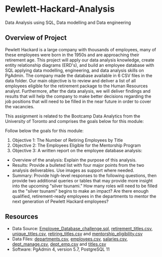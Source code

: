 # Pewlett-Hackard-Analysis
Data Analysis using SQL, Data modelling and Data engineering

## Overview of Project

Pewlett Hackard is a large company with thousands of employees, many of these employees were born in the 1950s and are approaching their retirement age. This project will apply our data analysis knowledge, create entity relationship diagrams (ERD's), and build an employee database with SQL applying data modelling, engineering, and data analysis skills on PgAdmin. The company made the database available in 6 CSV files in the data folder. Our main objective is to review and deliver a list of all employees eligible for the retirement package to the Human Resources analyst. Furthermore, after the data analysis, we will deliver findings and results that will help the company to make better decisions regarding the job positions that will need to be filled in the near future in order to cover the vacancies.

This assignment is related to the Bootcamp Data Analytics from the University of Toronto and comprises the goals below for this module: 

Follow below the goals for this module:

1) Objective 1: The Number of Retiring Employees by Title
2) Objective 2: The Employees Eligible for the Mentorship Program 
3) Objective 3: A written report on the employee database analysis:

  * Overview of the analysis: Explain the purpose of this analysis.
  * Results: Provide a bulleted list with four major points from the two analysis deliverables. Use images as support where needed.
  * Summary: Provide high-level responses to the following questions, then provide two additional queries or tables that may provide more insight into the upcoming "silver tsunami."
  How many roles will need to be filled as the "silver tsunami" begins to make an impact?
  Are there enough qualified, retirement-ready employees in the departments to mentor the next generation of Pewlett Hackard employees?  
  
  ## Resources

* Data Source: [Employee_Database_challenge.sql](https://github.com/DougUOT/Pewlett-Hackard-Analysis/blob/main/Employee_Database_challenge.sql), [retirement_titles.csv](https://github.com/DougUOT/Pewlett-Hackard-Analysis/blob/main/Analysis-Project-Folder/Pewlett-Hackard-Analysis-Folder/Data/retirement_titles.csv), [unique_titles.csv](https://github.com/DougUOT/Pewlett-Hackard-Analysis/blob/main/Analysis-Project-Folder/Pewlett-Hackard-Analysis-Folder/Data/unique_titles.csv), [retiring_titles.csv](https://github.com/DougUOT/Pewlett-Hackard-Analysis/blob/main/Analysis-Project-Folder/Pewlett-Hackard-Analysis-Folder/Data/retiring_titles.csv) and [mentorship_eligibility.csv](https://github.com/DougUOT/Pewlett-Hackard-Analysis/blob/main/Analysis-Project-Folder/Pewlett-Hackard-Analysis-Folder/Data/mentorship_eligibility.csv)
* Data Files: [departments.csv](https://github.com/DougUOT/Pewlett-Hackard-Analysis/blob/main/Analysis-Project-Folder/Pewlett-Hackard-Analysis-Folder/Data/departments.csv), [employees.csv](https://github.com/DougUOT/Pewlett-Hackard-Analysis/blob/main/Analysis-Project-Folder/Pewlett-Hackard-Analysis-Folder/Data/employees.csv), [salaries.csv](https://github.com/DougUOT/Pewlett-Hackard-Analysis/blob/main/Analysis-Project-Folder/Pewlett-Hackard-Analysis-Folder/Data/salaries.csv), [dept_manage.csv](https://github.com/DougUOT/Pewlett-Hackard-Analysis/blob/main/Analysis-Project-Folder/Pewlett-Hackard-Analysis-Folder/Data/dept_manage.csv), [dept_emp.csv](https://github.com/DougUOT/Pewlett-Hackard-Analysis/blob/main/Analysis-Project-Folder/Pewlett-Hackard-Analysis-Folder/Data/dept_emp.csv) and [titles.csv](https://github.com/DougUOT/Pewlett-Hackard-Analysis/blob/main/Analysis-Project-Folder/Pewlett-Hackard-Analysis-Folder/Data/titles.csv)
* Software: PgAdmin 4, version 5.7, PostgreSQL 11
